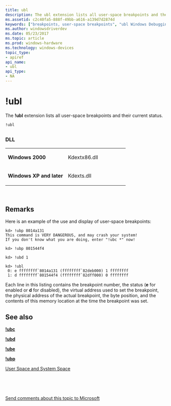 ```yaml
---
title: ubl
description: The ubl extension lists all user-space breakpoints and their current status.
ms.assetid: c2c40fa5-888f-49bb-a616-a139d7d2874d
keywords: ["breakpoints, user-space breakpoints", "ubl Windows Debugging"]
ms.author: windowsdriverdev
ms.date: 05/23/2017
ms.topic: article
ms.prod: windows-hardware
ms.technology: windows-devices
topic_type:
- apiref
api_name:
- ubl
api_type:
- NA
---
```


# !ubl


The **!ubl** extension lists all user-space breakpoints and their current status.

```
!ubl
```

## <span id="ddk__ubl_dbg"></span><span id="DDK__UBL_DBG"></span>


### <span id="DLL"></span><span id="dll"></span>DLL

<table>
<colgroup>
<col width="50%" />
<col width="50%" />
</colgroup>
<tbody>
<tr class="odd">
<td align="left"><p><strong>Windows 2000</strong></p></td>
<td align="left"><p>Kdextx86.dll</p></td>
</tr>
<tr class="even">
<td align="left"><p><strong>Windows XP and later</strong></p></td>
<td align="left"><p>Kdexts.dll</p></td>
</tr>
</tbody>
</table>

 

Remarks
-------

Here is an example of the use and display of user-space breakpoints:

```
kd> !ubp 8014a131
This command is VERY DANGEROUS, and may crash your system!
If you don't know what you are doing, enter "!ubc *" now!

kd> !ubp 801544f4

kd> !ubd 1

kd> !ubl
 0: e ffffffff`8014a131 (ffffffff`82deb000) 1 ffffffff
 1: d ffffffff`801544f4 (ffffffff`82dff000) 0 ffffffff
```

Each line in this listing contains the breakpoint number, the status (**e** for enabled or **d** for disabled), the virtual address used to set the breakpoint, the physical address of the actual breakpoint, the byte position, and the contents of this memory location at the time the breakpoint was set.

## <span id="see_also"></span>See also


[**!ubc**](-ubc.md)

[**!ubd**](-ubd.md)

[**!ube**](-ube.md)

[**!ubp**](-ubp.md)

[User Space and System Space](user-space-and-system-space.md)

 

 

[Send comments about this topic to Microsoft](mailto:wsddocfb@microsoft.com?subject=Documentation%20feedback%20[debugger\debugger]:%20!ubl%20%20RELEASE:%20%285/15/2017%29&body=%0A%0APRIVACY%20STATEMENT%0A%0AWe%20use%20your%20feedback%20to%20improve%20the%20documentation.%20We%20don't%20use%20your%20email%20address%20for%20any%20other%20purpose,%20and%20we'll%20remove%20your%20email%20address%20from%20our%20system%20after%20the%20issue%20that%20you're%20reporting%20is%20fixed.%20While%20we're%20working%20to%20fix%20this%20issue,%20we%20might%20send%20you%20an%20email%20message%20to%20ask%20for%20more%20info.%20Later,%20we%20might%20also%20send%20you%20an%20email%20message%20to%20let%20you%20know%20that%20we've%20addressed%20your%20feedback.%0A%0AFor%20more%20info%20about%20Microsoft's%20privacy%20policy,%20see%20http://privacy.microsoft.com/default.aspx. "Send comments about this topic to Microsoft")





